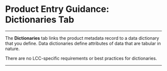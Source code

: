 # Product Entry Guidance: Dictionaries Tab

---

The **Dictionaries** tab links the product metadata record to a data dictionary that you define. Data dictionaries define attributes of data that are tabular in nature.

There are no LCC-specific requirements or best practices for dictionaries.

---

